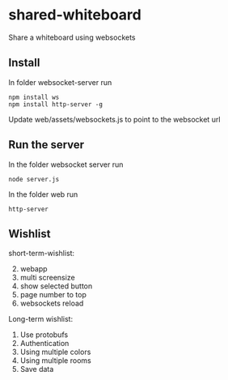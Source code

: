 # shared-whiteboard
Share a whiteboard using websockets

## Install
In folder websocket-server run

	npm install ws
	npm install http-server -g

Update web/assets/websockets.js to point to the websocket url

## Run the server
In the folder websocket server run

	node server.js

In the folder web run

	http-server

## Wishlist

short-term-wishlist:

2. webapp
3. multi screensize
4. show selected button
5. page number to top
6. websockets reload


Long-term wishlist:

1. Use protobufs
2. Authentication
4. Using multiple colors
5. Using multiple rooms
5. Save data




